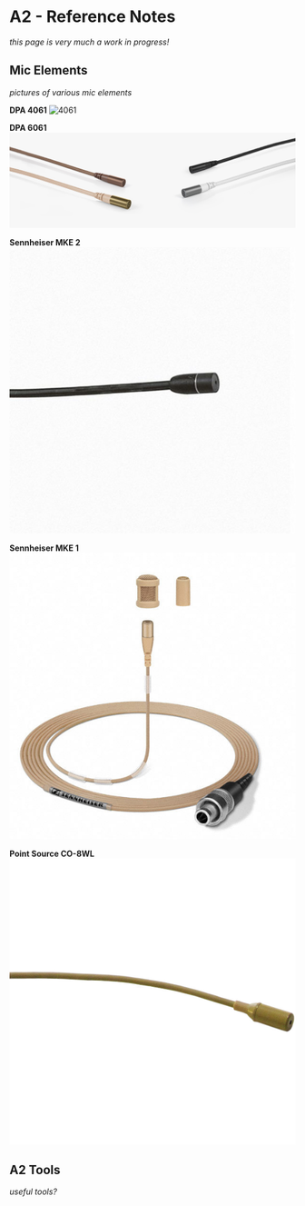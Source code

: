 # A2 - Reference Notes
*this page is very much a work in  progress!*

## Mic Elements
*pictures of various mic elements*

**DPA 4061**
![4061](photos/a2_dpa_4061.jpg)

**DPA 6061**
![6061](photos/a2_dpa_6061.jpeg)

**Sennheiser MKE 2**
![MKE 2](photos/a2_senn_mke_2.jpeg)

**Sennheiser MKE 1**
![MKE 1](photos/a2_senn_mke_1.jpeg)

**Point Source CO-8WL**
![PSCO8WL](photos/a2_ps_series8.jpeg)


## A2 Tools
*useful tools?*